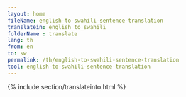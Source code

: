 ```yaml
---
layout: home
fileName: english-to-swahili-sentence-translation
translatein: english_to_swahili
folderName : translate
lang: th
from: en
to: sw
permalink: /th/english-to-swahili-sentence-translation
tool: english-to-swahili-sentence-translation
---
```

{% include section/translateinto.html %}